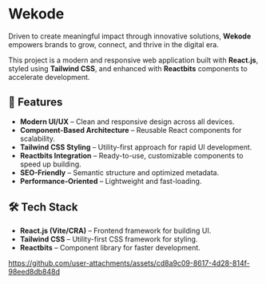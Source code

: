 # Wekode  

Driven to create meaningful impact through innovative solutions, **Wekode** empowers brands to grow, connect, and thrive in the digital era.  

This project is a modern and responsive web application built with **React.js**, styled using **Tailwind CSS**, and enhanced with **Reactbits** components to accelerate development.  

## 🚀 Features  
- **Modern UI/UX** – Clean and responsive design across all devices.  
- **Component-Based Architecture** – Reusable React components for scalability.  
- **Tailwind CSS Styling** – Utility-first approach for rapid UI development.  
- **Reactbits Integration** – Ready-to-use, customizable components to speed up building.  
- **SEO-Friendly** – Semantic structure and optimized metadata.  
- **Performance-Oriented** – Lightweight and fast-loading.  

## 🛠️ Tech Stack  
- **React.js (Vite/CRA)** – Frontend framework for building UI.  
- **Tailwind CSS** – Utility-first CSS framework for styling.  
- **Reactbits** – Component library for faster development.  


https://github.com/user-attachments/assets/cd8a9c09-8617-4d28-814f-98eed8db848d

